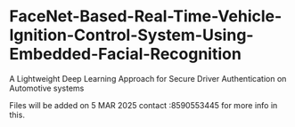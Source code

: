 # FaceNet-Based-Real-Time-Vehicle-Ignition-Control-System-Using-Embedded-Facial-Recognition
A Lightweight Deep Learning Approach for Secure Driver Authentication on Automotive systems




Files will be added on 5 MAR 2025
contact :8590553445 for more info in this.
